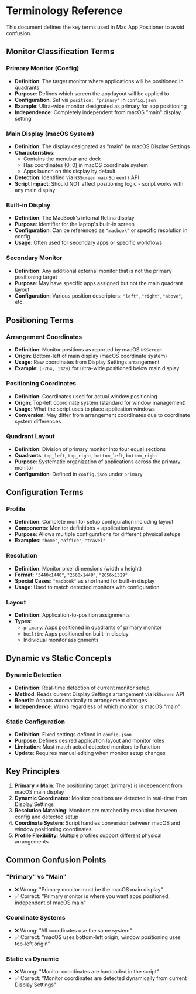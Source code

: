 # Terminology Reference

This document defines the key terms used in Mac App Positioner to avoid confusion.

## Monitor Classification Terms

### Primary Monitor (Config)
- **Definition**: The target monitor where applications will be positioned in quadrants
- **Purpose**: Defines which screen the app layout will be applied to
- **Configuration**: Set via `position: "primary"` in `config.json`
- **Example**: Ultra-wide monitor designated as primary for app positioning
- **Independence**: Completely independent from macOS "main" display setting

### Main Display (macOS System)
- **Definition**: The display designated as "main" by macOS Display Settings
- **Characteristics**: 
  - Contains the menubar and dock
  - Has coordinates (0, 0) in macOS coordinate system
  - Apps launch on this display by default
- **Detection**: Identified via `NSScreen.mainScreen()` API
- **Script Impact**: Should NOT affect positioning logic - script works with any main display

### Built-in Display
- **Definition**: The MacBook's internal Retina display
- **Purpose**: Identifier for the laptop's built-in screen
- **Configuration**: Can be referenced as `"macbook"` or specific resolution in config
- **Usage**: Often used for secondary apps or specific workflows

### Secondary Monitor
- **Definition**: Any additional external monitor that is not the primary positioning target
- **Purpose**: May have specific apps assigned but not the main quadrant layout
- **Configuration**: Various position descriptors: `"left"`, `"right"`, `"above"`, etc.

## Positioning Terms

### Arrangement Coordinates
- **Definition**: Monitor positions as reported by macOS `NSScreen`
- **Origin**: Bottom-left of main display (macOS coordinate system)
- **Usage**: Raw coordinates from Display Settings arrangement
- **Example**: `(-764, 1329)` for ultra-wide positioned below main display

### Positioning Coordinates  
- **Definition**: Coordinates used for actual window positioning
- **Origin**: Top-left coordinate system (standard for window management)
- **Usage**: What the script uses to place application windows
- **Conversion**: May differ from arrangement coordinates due to coordinate system differences

### Quadrant Layout
- **Definition**: Division of primary monitor into four equal sections
- **Quadrants**: `top_left`, `top_right`, `bottom_left`, `bottom_right`
- **Purpose**: Systematic organization of applications across the primary monitor
- **Configuration**: Defined in `config.json` under `primary`

## Configuration Terms

### Profile
- **Definition**: Complete monitor setup configuration including layout
- **Components**: Monitor definitions + application layout
- **Purpose**: Allows multiple configurations for different physical setups
- **Examples**: `"home"`, `"office"`, `"travel"`

### Resolution
- **Definition**: Monitor pixel dimensions (width x height)
- **Format**: `"3440x1440"`, `"2560x1440"`, `"2056x1329"`
- **Special Cases**: `"macbook"` as shorthand for built-in display
- **Usage**: Used to match detected monitors with configuration

### Layout
- **Definition**: Application-to-position assignments
- **Types**: 
  - `primary`: Apps positioned in quadrants of primary monitor
  - `builtin`: Apps positioned on built-in display
  - Individual monitor assignments

## Dynamic vs Static Concepts

### Dynamic Detection
- **Definition**: Real-time detection of current monitor setup
- **Method**: Reads current Display Settings arrangement via `NSScreen` API
- **Benefit**: Adapts automatically to arrangement changes
- **Independence**: Works regardless of which monitor is macOS "main"

### Static Configuration
- **Definition**: Fixed settings defined in `config.json`
- **Purpose**: Defines desired application layout and monitor roles
- **Limitation**: Must match actual detected monitors to function
- **Update**: Requires manual editing when monitor setup changes

## Key Principles

1. **Primary ≠ Main**: The positioning target (primary) is independent from macOS main display
2. **Dynamic Coordinates**: Monitor positions are detected in real-time from Display Settings
3. **Resolution Matching**: Monitors are matched by resolution between config and detected setup
4. **Coordinate System**: Script handles conversion between macOS and window positioning coordinates
5. **Profile Flexibility**: Multiple profiles support different physical arrangements

## Common Confusion Points

### "Primary" vs "Main"
- ❌ Wrong: "Primary monitor must be the macOS main display"  
- ✅ Correct: "Primary monitor is where you want apps positioned, independent of macOS main"

### Coordinate Systems
- ❌ Wrong: "All coordinates use the same system"
- ✅ Correct: "macOS uses bottom-left origin, window positioning uses top-left origin"

### Static vs Dynamic
- ❌ Wrong: "Monitor coordinates are hardcoded in the script"
- ✅ Correct: "Monitor coordinates are detected dynamically from current Display Settings"
